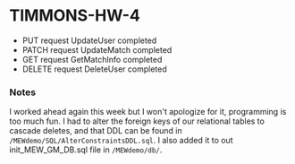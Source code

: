 # TIMMONS-HW-4

- PUT request UpdateUser completed
- PATCH request UpdateMatch completed
- GET request GetMatchInfo completed
- DELETE request DeleteUser completed

### Notes

I worked ahead again this week but I won't apologize for it, programming is too much fun. I had to alter the foreign keys
of our relational tables to cascade deletes, and that DDL can be found in `/MEWdemo/SQL/AlterConstraintsDDL.sql`. I also added it
to out init_MEW_GM_DB.sql file in `/MEWdemo/db/`.
